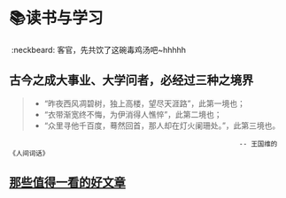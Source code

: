 # :books:读书与学习
  :neckbeard: 客官，先共饮了这碗毒鸡汤吧~hhhhh
  
## 古今之成大事业、大学问者，必经过三种之境界

 > - “昨夜西风凋碧树，独上高楼，望尽天涯路”，此第一境也；
 > - “衣带渐宽终不悔，为伊消得人憔悴”，此第二境也；
 > - “众里寻他千百度，蓦然回首，那人却在灯火阑珊处。”，此第三境也。
 
                                                              -- 王国维的《人间词话》


## [那些值得一看的好文章]()
